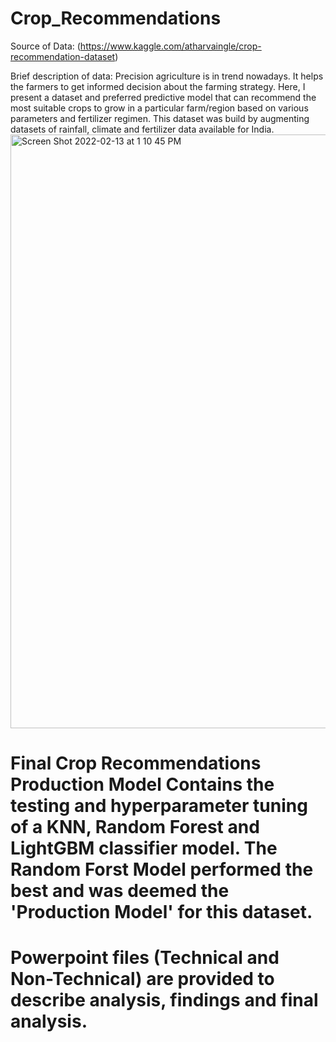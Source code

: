 # Crop_Recommendations
Source of Data: (https://www.kaggle.com/atharvaingle/crop-recommendation-dataset)

Brief description of data: Precision agriculture is in trend nowadays. It helps the farmers to get informed decision about the farming strategy. Here, I present a dataset and preferred predictive model that can recommend the most suitable crops to grow in a particular farm/region based on various parameters and fertilizer regimen. This dataset was build by augmenting datasets of rainfall, climate and fertilizer data available for India.
<img width="950" alt="Screen Shot 2022-02-13 at 1 10 45 PM" src="https://user-images.githubusercontent.com/8357088/153776229-b00f3920-dc95-47bc-b06c-5c92bbf35d16.png">

# Final Crop Recommendations Production Model Contains the testing and hyperparameter tuning of a KNN, Random Forest and LightGBM classifier model. The Random Forst Model performed the best and was deemed the 'Production Model' for this dataset.

# Powerpoint files (Technical and Non-Technical) are provided to describe analysis, findings and final analysis.
